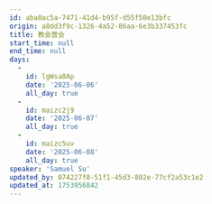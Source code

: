 ```yaml
---
id: aba0ac5a-7471-41d4-b95f-d55f50e13bfc
origin: a8dd3f9c-1326-4a52-86aa-6e3b337453fc
title: 教会营会
start_time: null
end_time: null
days:
  -
    id: lgWsa8Ap
    date: '2025-06-06'
    all_day: true
  -
    id: maizc2j9
    date: '2025-06-07'
    all_day: true
  -
    id: maizc5uv
    date: '2025-06-08'
    all_day: true
speaker: 'Samuel Su'
updated_by: 074227f8-51f1-45d3-802e-77cf2a53c1e2
updated_at: 1753956842
---
```

